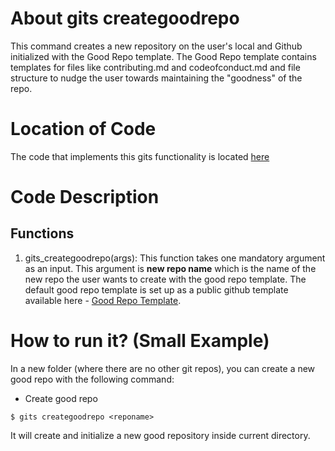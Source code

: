 # About gits creategoodrepo
This command creates a new repository on the user's local and Github initialized with the Good Repo template. The Good Repo template contains templates for files like contributing.md and codeofconduct.md and file structure to nudge the user towards maintaining the "goodness" of the repo.

# Location of Code
The code that implements this gits functionality is located [here](https://github.com/sak007/GITS/blob/create_repo/code/gits_creategoodrepo.py)

# Code Description
## Functions
1. gits_creategoodrepo(args):
This function takes one mandatory argument as an input. 
This argument is **new repo name** which is the name of the new repo the user wants to create with the good repo template.
The default good repo template is set up as a public github template available here - [Good Repo Template](https://github.com/sak007/goodRepo_template).

# How to run it? (Small Example)
In a new folder (where there are no other git repos), you can create a new good repo with the following command:

- Create good repo
```
$ gits creategoodrepo <reponame>
```
It will create and initialize a new good repository inside current directory.
